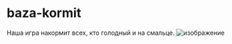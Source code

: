 # baza-kormit
Наша игра накормит всех, кто голодный и на смальце.
![изображение](https://user-images.githubusercontent.com/49348336/192389654-b7a37125-a223-4ca7-b71a-ef3d6c5ab9e0.png)
